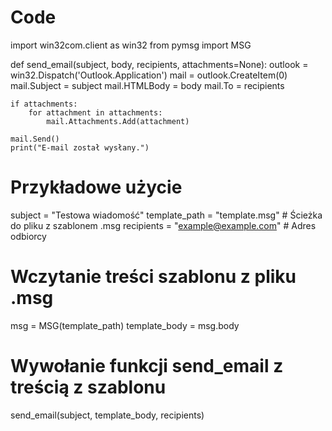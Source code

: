 # Code

import win32com.client as win32
from pymsg import MSG

def send_email(subject, body, recipients, attachments=None):
    outlook = win32.Dispatch('Outlook.Application')
    mail = outlook.CreateItem(0)
    mail.Subject = subject
    mail.HTMLBody = body
    mail.To = recipients
    
    if attachments:
        for attachment in attachments:
            mail.Attachments.Add(attachment)
    
    mail.Send()
    print("E-mail został wysłany.")

# Przykładowe użycie
subject = "Testowa wiadomość"
template_path = "template.msg"  # Ścieżka do pliku z szablonem .msg
recipients = "example@example.com"  # Adres odbiorcy

# Wczytanie treści szablonu z pliku .msg
msg = MSG(template_path)
template_body = msg.body

# Wywołanie funkcji send_email z treścią z szablonu
send_email(subject, template_body, recipients)
